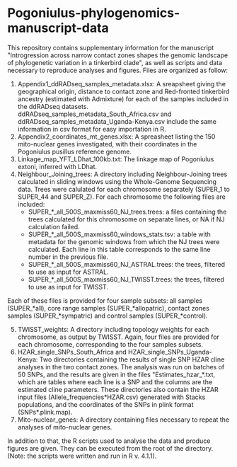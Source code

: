 # Pogoniulus-phylogenomics-manuscript-data

This repository contains supplementary information for the manuscript "Introgression across narrow contact zones shapes the genomic landscape of phylogenetic variation in a tinkerbird clade", as well as scripts and data necessary to reproduce analyses and figures.
Files are organized as follow:
1. Appendix1_ddRADseq_samples_metadata.xlsx: A sreapsheet giving the geographical origin, distance to contact zone and Red-fronted tinkerbird ancestry (estimated with Admixture) for each of the samples included in the ddRADseq datasets. ddRADseq_samples_metadata_South_Africa.csv and ddRADseq_samples_metadata_Uganda-Kenya.csv include the same information in csv format for easy importation in R.
2. Appendix2_coordinates_mt_genes.xlsx: A spreasheet listing the 150 mito-nuclear genes investigated, with their coordinates in the Pogoniulus pusillus reference genome.
3. Linkage_map_YFT_LDhat_100kb.txt: The linkage map of Pogoniulus extoni, inferred with LDhat.
4. Neighbour_Joining_trees: A directory including Neighbour-Joining trees calculated in sliding windows using the Whole-Genome Sequencing data. Trees were calulated for each chromosome separately (SUPER_1 to SUPER_44 and SUPER_Z). For each chromosome the following files are included:
   * SUPER_\*_all_500S_maxmiss60_NJ_trees.trees: a files containing the trees calculated for this chromosome on separate lines, or NA if NJ calculation failed.
   * SUPER_\*_all_500S_maxmiss60_windows_stats.tsv: a table with metadata for the genomic windows from which the NJ trees were calculated. Each line in this table corresponds to the same line number in the previous file.
   * SUPER_\*_all_500S_maxmiss60_NJ_ASTRAL.trees: the trees, filtered to use as input for ASTRAL.
   * SUPER_\*_all_500S_maxmiss60_NJ_TWISST.trees: the trees, filtered to use as input for TWISST.
     
Each of these files is provided for four sample subsets: all samples (SUPER_\*all), core range samples (SUPER_\*allopatric), contact zones samples (SUPER_\*sympatric) and control samples (SUPER_\*control).

5. TWISST_weights: A directory including topology weights for each chromosome, as output by TWISST. Again, four files are provided for each chromosome, corresponding to the four samples subsets.
6. HZAR_single_SNPs_South_Africa and HZAR_single_SNPs_Uganda-Kenya: Two directories containing the results of single SNP HZAR cline analyses in the two contact zones. The analysis was run on batches of 50 SNPs, and the results are given in the files "Estimates_hzar_\*.txt, which are tables where each line is a SNP and the columns are the estimated cline parameters. These directories also contain the HZAR input files (Allele_frequencies\*HZAR.csv) generated with Stacks populations, and the coordinates of the SNPs in plink format (SNPs\*.plink.map).
7. Mito-nuclear_genes: A directory containing files necessary to repeat the analyses of mito-nuclear genes.

In addition to that, the R scripts used to analyse the data and produce figures are given. They can be executed from the root of the directory. (Note: the scripts were written and run in R v. 4.1.1). 
